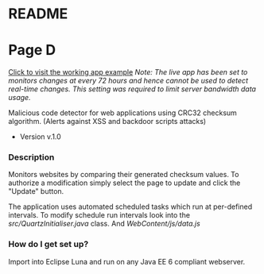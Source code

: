 # README #

# Page D #

[Click to visit the working app example](http://209.222.30.153:8080/MaliciousCodeDetector/) *Note: The live app has been set to monitors changes at every 72 hours and hence cannot be used to detect real-time changes. This setting was required to limit server bandwidth data usage.*

Malicious code detector for web applications using CRC32 checksum algorithm. (Alerts against XSS and backdoor scripts attacks)
* Version
v.1.0

### Description ###
Monitors websites by comparing their generated checksum values.
To authorize a modification simply select the page to update and click the "Update" button. 

The application uses automated scheduled tasks which run at per-defined intervals.
To modify schedule run intervals look into the *src/QuartzInitialiser.java* class.
And *WebContent/js/data.js*

### How do I get set up? ###
Import into Eclipse Luna and run on any Java EE 6 compliant webserver.